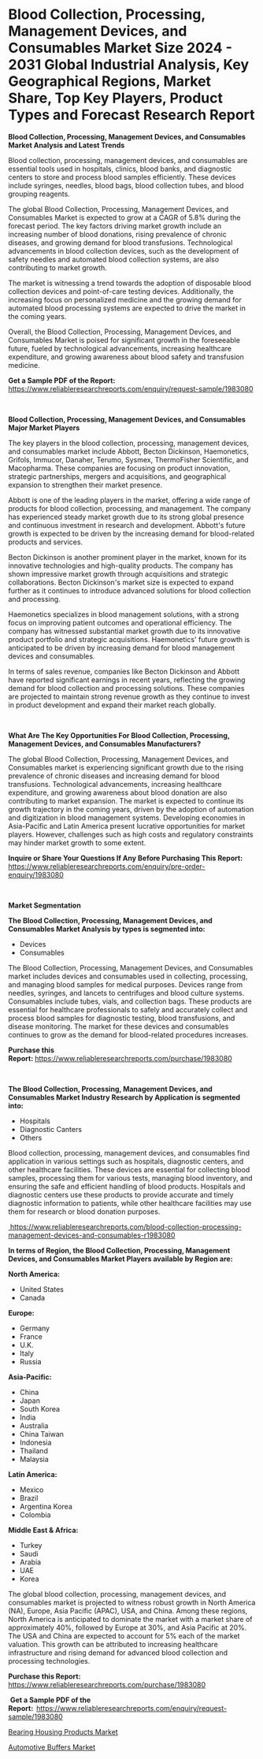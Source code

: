 <p><h1>Blood Collection, Processing, Management Devices, and Consumables Market Size 2024 - 2031 Global Industrial Analysis, Key Geographical Regions, Market Share, Top Key Players, Product Types and Forecast Research Report</h1></p><p><strong>Blood Collection, Processing, Management Devices, and Consumables Market Analysis and Latest Trends</strong></p>
<p><p>Blood collection, processing, management devices, and consumables are essential tools used in hospitals, clinics, blood banks, and diagnostic centers to store and process blood samples efficiently. These devices include syringes, needles, blood bags, blood collection tubes, and blood grouping reagents.</p><p>The global Blood Collection, Processing, Management Devices, and Consumables Market is expected to grow at a CAGR of 5.8% during the forecast period. The key factors driving market growth include an increasing number of blood donations, rising prevalence of chronic diseases, and growing demand for blood transfusions. Technological advancements in blood collection devices, such as the development of safety needles and automated blood collection systems, are also contributing to market growth.</p><p>The market is witnessing a trend towards the adoption of disposable blood collection devices and point-of-care testing devices. Additionally, the increasing focus on personalized medicine and the growing demand for automated blood processing systems are expected to drive the market in the coming years.</p><p>Overall, the Blood Collection, Processing, Management Devices, and Consumables Market is poised for significant growth in the foreseeable future, fueled by technological advancements, increasing healthcare expenditure, and growing awareness about blood safety and transfusion medicine.</p></p>
<p><strong>Get a Sample PDF of the Report:&nbsp;</strong> <a href="https://www.reliableresearchreports.com/enquiry/request-sample/1983080">https://www.reliableresearchreports.com/enquiry/request-sample/1983080</a></p>
<p>&nbsp;</p>
<p><strong>Blood Collection, Processing, Management Devices, and Consumables Major Market Players</strong></p>
<p><p>The key players in the blood collection, processing, management devices, and consumables market include Abbott, Becton Dickinson, Haemonetics, Grifols, Immucor, Danaher, Terumo, Sysmex, ThermoFisher Scientific, and Macopharma. These companies are focusing on product innovation, strategic partnerships, mergers and acquisitions, and geographical expansion to strengthen their market presence.</p><p>Abbott is one of the leading players in the market, offering a wide range of products for blood collection, processing, and management. The company has experienced steady market growth due to its strong global presence and continuous investment in research and development. Abbott's future growth is expected to be driven by the increasing demand for blood-related products and services.</p><p>Becton Dickinson is another prominent player in the market, known for its innovative technologies and high-quality products. The company has shown impressive market growth through acquisitions and strategic collaborations. Becton Dickinson's market size is expected to expand further as it continues to introduce advanced solutions for blood collection and processing.</p><p>Haemonetics specializes in blood management solutions, with a strong focus on improving patient outcomes and operational efficiency. The company has witnessed substantial market growth due to its innovative product portfolio and strategic acquisitions. Haemonetics' future growth is anticipated to be driven by increasing demand for blood management devices and consumables.</p><p>In terms of sales revenue, companies like Becton Dickinson and Abbott have reported significant earnings in recent years, reflecting the growing demand for blood collection and processing solutions. These companies are projected to maintain strong revenue growth as they continue to invest in product development and expand their market reach globally.</p></p>
<p>&nbsp;</p>
<p><strong>What Are The Key Opportunities For Blood Collection, Processing, Management Devices, and Consumables Manufacturers?</strong></p>
<p><p>The global Blood Collection, Processing, Management Devices, and Consumables market is experiencing significant growth due to the rising prevalence of chronic diseases and increasing demand for blood transfusions. Technological advancements, increasing healthcare expenditure, and growing awareness about blood donation are also contributing to market expansion. The market is expected to continue its growth trajectory in the coming years, driven by the adoption of automation and digitization in blood management systems. Developing economies in Asia-Pacific and Latin America present lucrative opportunities for market players. However, challenges such as high costs and regulatory constraints may hinder market growth to some extent.</p></p>
<p><strong>Inquire or Share Your Questions If Any Before Purchasing This Report:</strong> <a href="https://www.reliableresearchreports.com/enquiry/pre-order-enquiry/1983080">https://www.reliableresearchreports.com/enquiry/pre-order-enquiry/1983080</a></p>
<p>&nbsp;</p>
<p><strong>Market Segmentation</strong></p>
<p><strong>The Blood Collection, Processing, Management Devices, and Consumables Market Analysis by types is segmented into:</strong></p>
<p><ul><li>Devices</li><li>Consumables</li></ul></p>
<p><p>The Blood Collection, Processing, Management Devices, and Consumables market includes devices and consumables used in collecting, processing, and managing blood samples for medical purposes. Devices range from needles, syringes, and lancets to centrifuges and blood culture systems. Consumables include tubes, vials, and collection bags. These products are essential for healthcare professionals to safely and accurately collect and process blood samples for diagnostic testing, blood transfusions, and disease monitoring. The market for these devices and consumables continues to grow as the demand for blood-related procedures increases.</p></p>
<p><strong>Purchase this Report:&nbsp;</strong><a href="https://www.reliableresearchreports.com/purchase/1983080">https://www.reliableresearchreports.com/purchase/1983080</a></p>
<p>&nbsp;</p>
<p><strong>The Blood Collection, Processing, Management Devices, and Consumables Market Industry Research by Application is segmented into:</strong></p>
<p><ul><li>Hospitals</li><li>Diagnostic Canters</li><li>Others</li></ul></p>
<p><p>Blood collection, processing, management devices, and consumables find application in various settings such as hospitals, diagnostic centers, and other healthcare facilities. These devices are essential for collecting blood samples, processing them for various tests, managing blood inventory, and ensuring the safe and efficient handling of blood products. Hospitals and diagnostic centers use these products to provide accurate and timely diagnostic information to patients, while other healthcare facilities may use them for research or blood donation purposes.</p></p>
<p><a href="https://www.reliableresearchreports.com/blood-collection-processing-management-devices-and-consumables-r1983080">&nbsp;https://www.reliableresearchreports.com/blood-collection-processing-management-devices-and-consumables-r1983080</a></p>
<p><strong>In terms of Region, the Blood Collection, Processing, Management Devices, and Consumables Market Players available by Region are:</strong></p>
<p>
    <p> <strong> North America: </strong>
        <ul>
            <li>United States</li>
            <li>Canada</li>
        </ul>
        </p> 
    <p> <strong> Europe: </strong>
        <ul>
            <li>Germany</li>
            <li>France</li>
            <li>U.K.</li>
            <li>Italy</li>
            <li>Russia</li>
        </ul>
        </p> 
    <p> <strong> Asia-Pacific: </strong>
        <ul>
            <li>China</li>
            <li>Japan</li>
            <li>South Korea</li>
            <li>India</li>
            <li>Australia</li>
            <li>China Taiwan</li>
            <li>Indonesia</li>
            <li>Thailand</li>
            <li>Malaysia</li>
        </ul>
        </p> 
    <p> <strong> Latin America: </strong>
        <ul>
            <li>Mexico</li>
            <li>Brazil</li>
            <li>Argentina Korea</li>
            <li>Colombia</li>
        </ul>
        </p> 
    <p> <strong> Middle East & Africa: </strong>
        <ul>
            <li>Turkey</li>
            <li>Saudi</li>
            <li>Arabia</li>
            <li>UAE</li>
            <li>Korea</li>
        </ul>
    </p>
    </p>
<p><p>The global blood collection, processing, management devices, and consumables market is projected to witness robust growth in North America (NA), Europe, Asia Pacific (APAC), USA, and China. Among these regions, North America is anticipated to dominate the market with a market share of approximately 40%, followed by Europe at 30%, and Asia Pacific at 20%. The USA and China are expected to account for 5% each of the market valuation. This growth can be attributed to increasing healthcare infrastructure and rising demand for advanced blood collection and processing technologies.</p></p>
<p><strong>Purchase this Report: </strong><a href="https://www.reliableresearchreports.com/purchase/1983080">https://www.reliableresearchreports.com/purchase/1983080</a></p>
<p>&nbsp;<strong>Get a Sample PDF of the Report:&nbsp;&nbsp;</strong><a href="https://www.reliableresearchreports.com/enquiry/request-sample/1983080">https://www.reliableresearchreports.com/enquiry/request-sample/1983080</a></p>
<p><strong></strong></p>
<p><p><a href="https://github.com/haleemasakdiya1/Market-Research-Report-List-1/blob/main/bearing-housing-products-market.md">Bearing Housing Products Market</a></p><p><a href="https://view.publitas.com/reportprime-1/automotive-buffers-industry-analysis-report-its-market-size-growing-with-a-cagr-of-5-3-by-applications-types-and-region-forecasted-for-period-from-2024-to-2031/">Automotive Buffers Market</a></p></p>